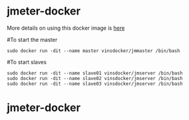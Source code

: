# jmeter-docker

More details on using this docker image is [here](http://www.testautomationguru.com/jmeter-distributed-load-testing-using-docker/)


#To start the master

```
sudo docker run -dit --name master vinsdocker/jmmaster /bin/bash
```

#To start slaves

```
sudo docker run -dit --name slave01 vinsdocker/jmserver /bin/bash
sudo docker run -dit --name slave02 vinsdocker/jmserver /bin/bash
sudo docker run -dit --name slave03 vinsdocker/jmserver /bin/bash
```
# jmeter-docker
